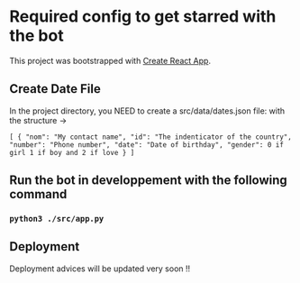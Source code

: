 # Required config to get starred with the bot

This project was bootstrapped with [Create React App](https://github.com/facebook/create-react-app).

## Create Date File

In the project directory, you NEED to create a src/data/dates.json file:
with the structure ->

`[
    {
    "nom": "My contact name",
    "id": "The indenticator of the country",
    "number": "Phone number",
    "date": "Date of birthday",
    "gender": 0 if girl 1 if boy and 2 if love
  }
]`

## Run the bot in developpement with the following command
### `python3 ./src/app.py` 

## Deployment

Deployment advices will be updated very soon !!
